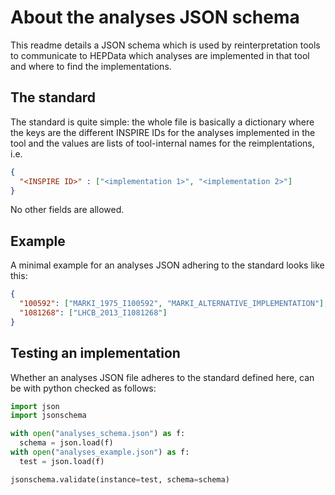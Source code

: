 # About the analyses JSON schema

This readme details a JSON schema which is used by reinterpretation tools to communicate to HEPData which analyses are implemented in that tool and where to find the implementations.

## The standard

The standard is quite simple: the whole file is basically a dictionary where the keys are the different INSPIRE IDs for the analyses implemented in the tool and the values are lists of tool-internal names for the reimplentations, i.e.
```JSON
{
  "<INSPIRE ID>" : ["<implementation 1>", "<implementation 2>"]
}
```

No other fields are allowed.

## Example
A minimal example for an analyses JSON adhering to the standard looks like this:
```JSON
{
  "100592": ["MARKI_1975_I100592", "MARKI_ALTERNATIVE_IMPLEMENTATION"],
  "1081268": ["LHCB_2013_I1081268"]
}
```

## Testing an implementation

Whether an analyses JSON file adheres to the standard defined here, can be with python checked as follows:
```python
import json
import jsonschema

with open("analyses_schema.json") as f:
  schema = json.load(f)
with open("analyses_example.json") as f:
  test = json.load(f)

jsonschema.validate(instance=test, schema=schema)
```